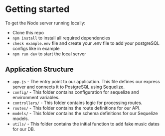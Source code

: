 # Getting started

To get the Node server running locally:

- Clone this repo
- `npm install` to install all required dependencies
- `check example.env` file and create your .env file to add your postgreSQL configs like in example
- `npm run dev` to start the local server

## Application Structure

- `app.js` - The entry point to our application. This file defines our express server and connects it to PostgreSQL using Sequelize.
- `config/` - This folder contains configuration for sequelize and environment variables.
- `controllers/` - This folder contains logic for processing routes.
- `routes/` - This folder contains the route definitions for our API.
- `models/` - This folder contains the schema definitions for our Sequelize models.
- `utils/` - This folder contains the initial function to add fake music dates for our DB.
